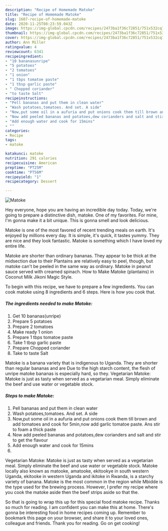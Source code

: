 ```yaml
---
description: "Recipe of Homemade Matoke"
title: "Recipe of Homemade Matoke"
slug: 1607-recipe-of-homemade-matoke
date: 2020-11-25T08:23:59.043Z
image: https://img-global.cpcdn.com/recipes/2473ba1f36c72851/751x532cq70/matoke-recipe-main-photo.jpg
thumbnail: https://img-global.cpcdn.com/recipes/2473ba1f36c72851/751x532cq70/matoke-recipe-main-photo.jpg
cover: https://img-global.cpcdn.com/recipes/2473ba1f36c72851/751x532cq70/matoke-recipe-main-photo.jpg
author: Ann Miller
ratingvalue: 4
reviewcount: 6341
recipeingredient:
- "10 bananasunripe"
- "5 potatoes"
- "2 tomatoes"
- "1 onion"
- "1 tbps tomatoe paste"
- "1 tbsp garlic paste"
- " Chopped coriander"
- "to taste Salt"
recipeinstructions:
- "Pell bananas and put them in clean water"
- "Wash potatoes,tomatoes. And set. A side"
- "Now,put some oil in a aufuria and put onions cook them till brown and add tomatoes and cook for 5min,now add garlic tomatoe paste. Ans stir to foam a thick paste"
- "Now add peeled bananas and potatoes,dew corianders and salt and stir to get the flavour"
- "Add enough water and cook for 15mins"
- ""
categories:
- Recipe
tags:
- matoke

katakunci: matoke 
nutrition: 291 calories
recipecuisine: American
preptime: "PT25M"
cooktime: "PT56M"
recipeyield: "1"
recipecategory: Dessert

---
```



![Matoke](https://img-global.cpcdn.com/recipes/2473ba1f36c72851/751x532cq70/matoke-recipe-main-photo.jpg)

Hey everyone, hope you are having an incredible day today. Today, we're going to prepare a distinctive dish, matoke. One of my favorites. For mine, I'm gonna make it a bit unique. This is gonna smell and look delicious.

Matoke is one of the most favored of recent trending meals on earth. It's enjoyed by millions every day. It is simple, it's quick, it tastes yummy. They are nice and they look fantastic. Matoke is something which I have loved my entire life.

Matoke are shorter than ordinary bananas. They appear to be thick at the midsection due to their Plantains are relatively easy to peel, though, but matoke can&#39;t be peeled in the same way as ordinary. Matoke in peanut sauce served with creamed spinach. How to Make Matoke (plantains) in Coconut Milk Jikoni Magic Style.


To begin with this recipe, we have to prepare a few ingredients. You can cook matoke using 8 ingredients and 6 steps. Here is how you cook that.

<!--inarticleads1-->

##### The ingredients needed to make Matoke:

1. Get 10 bananas(unripe)
1. Prepare 5 potatoes
1. Prepare 2 tomatoes
1. Make ready 1 onion
1. Prepare 1 tbps tomatoe paste
1. Take 1 tbsp garlic paste
1. Prepare  Chopped coriander
1. Take to taste Salt


Matoke is a banana variety that is indigenous to Uganda. They are shorter than regular bananas and are Due to the high starch content, the flesh of unripe matoke bananas is especially hard, so they. Vegetarian Matoke: Matoke is just as tasty when served as a vegetarian meal. Simply eliminate the beef and use water or vegetable stock. 

<!--inarticleads2-->

##### Steps to make Matoke:

1. Pell bananas and put them in clean water
1. Wash potatoes,tomatoes. And set. A side
1. Now,put some oil in a aufuria and put onions cook them till brown and add tomatoes and cook for 5min,now add garlic tomatoe paste. Ans stir to foam a thick paste
1. Now add peeled bananas and potatoes,dew corianders and salt and stir to get the flavour
1. Add enough water and cook for 15mins
1. 


Vegetarian Matoke: Matoke is just as tasty when served as a vegetarian meal. Simply eliminate the beef and use water or vegetable stock. Matoke locally also known as matooke, amatooke, ekitookye in south western Uganda, ekitooke in western Uganda and ikitoke in Rwanda, is a starchy variety of banana. Matoke is the most common in the region while Mbidde is the type used for the brewing process. However, I prefer my recipe where you cook the matoke aside then the beef strips aside so that the. 

So that is going to wrap this up for this special food matoke recipe. Thanks so much for reading. I am confident you can make this at home. There's gonna be interesting food in home recipes coming up. Remember to bookmark this page on your browser, and share it to your loved ones, colleague and friends. Thank you for reading. Go on get cooking!
